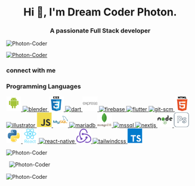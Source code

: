 <h1 align="center">Hi 👋, I'm Dream Coder Photon.</h1>
<h3 align="center">A passionate Full Stack developer</h3>
<p align="left">
  <img src="https://komarev.com/ghpvc/?username=Photon-Coder&label=Profile%20views&color=0e75b6&style=flat" alt="Photon-Coder" />
</p>

<p align="left">
  <a href="https://github.com/ryo-ma/github-profile-trophy">
    <img src="https://github-profile-trophy.vercel.app/?username=Photon-Coder" alt="Photon-Coder" />
  </a>
</p>
<h3 align="left">connect with me</h3>
<p align="left"></p>
<h3 align="left">Programming Languages</h3>

<p 정렬="왼쪽">
  <a href="https://developer.android.com" target="_blank" rel="noreferrer"입니다>
    <img src="https://raw.githubusercontent.com/devicons/devicon/master/icons/android/android-original-wordmark.svg" alt="android" width="40" height="40" />
  </a>
  <a href="https://www.blender.org/" target="_blank" rel="noreferrer"입니다>
    <img src="https://download.blender.org/branding/community/blender_community_badge_white.svg" alt="blender" width="40" height="40" />
  </a>
  <a href="https://www.w3schools.com/css/" target="_blank" rel="noreferrer"입니다>
    <img src = "https://raw.githubusercontent.com/devicons/devicon/master/icons/css3/css3-original-wordmark.svg" alt="css3" width="40" height="40" />
  </a>
  <a href="https://dart.dev" target="_blank" rel="noreferrer"입니다>
    <img src="https://www.vectorlogo.zone/logos/dartlang/dartlang-icon.svg" alt="dart" width="40" height="40" />
  </a>
  <a href="https://expressjs.com" target="_blank" rel="noreferrer"입니다>
    <img src = "https://raw.githubusercontent.com/devicons/devicon/master/icons/express/express-original-wordmark.svg" alt="express" width="40" height="40" />
  </a>
  <a href="https://firebase.google.com/" target="_blank" rel="noreferrer"입니다>
    <img src="https://www.vectorlogo.zone/logos/firebase/firebase-icon.svg" alt="firebase" width="40" height="40" />
  </a>
  <a href="https://flutter.dev" target="_blank" rel="noreferrer"입니다>
    <img src="https://www.vectorlogo.zone/logos/flutterio/flutterio-icon.svg" alt="flutter" width="40" height="40" />
  </a>
  <a href="https://git-scm.com/" target="_blank" rel="noreferrer"입니다>
    <img src="https://www.vectorlogo.zone/logos/git-scm/git-scm-icon.svg" alt="git-scm" width="40" height="40" />
  </a>
  <a href="https://www.w3.org/html/" target="_blank" rel="noreferrer"입니다>
    <img src="https://raw.githubusercontent.com/devicons/devicon/master/icons/html5/html5-original-wordmark.svg" alt="html5" width="40" height="40" />
  </a>
  <a href="https://www.adobe.com/in/products/illustrator.html" target="_blank" rel="noreferrer"입니다>
    <img src="https://www.vectorlogo.zone/logos/adobe_illustrator/adobe_illustrator-icon.svg" alt="illustrator" width="40" height="40" />
  </a>
  <a href="https://developer.mozilla.org/en-US/docs/Web/JavaScript" target="_blank" rel="noreferrer"입니다>
    <img src = "https://raw.githubusercontent.com/devicons/devicon/master/icons/javascript/javascript-original.svg"alt = "java-script" width="40" height="40" />
  </a>
  <a href="https://www.mysql.com/" target="_blank" rel="noreferrer"입니다>
    <img src = "https://raw.githubusercontent.com/devicons/devicon/master/icons/mysql/mysql-original-wordmark.svg"alt = "mysql" width="40" height="40" />
  </a>
  <a href="https://mariadb.org/" target="_blank" rel="noreferrer"입니다>
    <img src="https://www.vectorlogo.zone / logo s / mariadb / mariadb-icon .svg " alt="mariadb" width="40" height="40" />
  </a>
  <a href="https://www.mongodb.com/" target="_blank" rel="noreferrer"입니다>
    <img src="https://raw.githubusercontent.com/devicons/devicon/master/icons/mongodb/mongodb-original-wordmark.svg" alt="mongodb" width="40" height="40" />
  </a>
  <a href="https://www.microsoft.com/en-us/sql-server" target="_blank" rel="noreferrer"입니다>
    <img src="https://www.svgrepo.com/show/303229/microsoft-sql-server-logo.svg" alt="mssql" width="40" height="40" />
  </a>
  <a href="https://nextjs.org/" target="_blank" rel="noreferrer"입니다>
    <img src="https://cdn.worldvectorlogo.com/logos/nextjs-2.svg" alt="nextjs" width="40" height="40" />
  </a>
  <a href="https://nodejs.org" target="_blank" rel="noreferrer"입니다>
    <img src="https://raw.githubusercontent.com/devicons/devicon/master/icons/nodejs/nodejs-original-wordmark.svg" alt="nodejs" width="40" height="40" />
  </a>
  <a href="https://www.photoshop.com/en" target="_blank" rel="noreferrer"입니다>
    <img src="https://raw.githubusercontent.com/devicons/devicon/master/icons/photoshop/photoshop-line.svg" alt="photoshop" width="40" height="40" />
  </a>
  <a href="https://www.python.org" target="_blank" rel="noreferrer"입니다>
    <img src="https://raw.githubusercontent.com/devicons/devicon/master/icons/python/python-original.svg" alt="python" width="40" height="40" />
  </a>
  <a href="https://reactjs.org/" target="_blank" rel="noreferrer"입니다>
    <img src="https://raw.githubusercontent.com/devicons/devicon/master/icons/react/react-original-wordmark.svg" alt="react" width="40" height="40" />
  </a>
  <a href="https://reactnative.dev/" target="_blank" rel="noreferrer"입니다>
    <img src="https://reactnative.dev/img/header_logo.svg" alt="react-native" width="40" height="40" />
  </a>
  <a href="https://redux.js.org" target="_blank" rel="noreferrer"입니다>
    <img src = "https://raw.githubusercontent.com/devicons/devicon/master/icons/redux/redux-original.svg" alt="redux" width="40" height="40" />
  </a>
  <a href="https://tailwindcss.com/" target="_blank" rel="noreferrer"입니다>
    <img src="https://www.vectorlogo.zone/logos/tailwindcss/tailwindcss-icon.svg" alt="tailwindcss" width="40" height="40" />
  </a>
  <a href="https://www.typescriptlang.org/" target="_blank" rel="noreferrer"입니다>
    <img src="https://raw.githubusercontent.com/devicons/devicon/master/icons/typescript/typescript-original.svg" alt="typescript" width="40" height="40" />
  </a>
</p>

<p>
  <img align="왼쪽" src="https://github-readme-stats.vercel.app/api/top-langs?username=Photon-Coder&show_icons=true&locale=en&layout=compact" alt="Photon-Coder" />
</p>

<p>
  &nbsp;
  <img align="center" src="https://github-readme-stats.vercel.app/api?username=Photon-Coder&show_icons=true&locale=en" alt="Photon-Coder" />
</p>
<p>
  <img align="center" src="https://github-readme-streak-stats.herokuapp.com/?user=Photon-Coder&" alt="Photon-Coder" />
</p>
